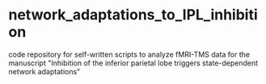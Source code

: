 # network_adaptations_to_IPL_inhibition
code repository for self-written scripts to analyze fMRI-TMS data for the manuscript "Inhibition of the inferior parietal lobe triggers state-dependent network adaptations"
